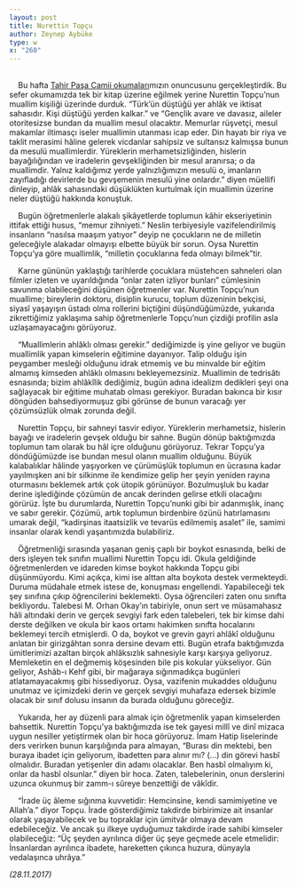 ```yaml
---
layout: post
title: Nurettin Topçu
author: Zeynep Aybüke
type: w
x: "260"
---
```

<br/>
&nbsp;&nbsp;&nbsp;&nbsp;Bu hafta <a href="https://tahirpasacamiiokumalari.wordpress.com/" target="_blank">Tahir Paşa Camii okumaları</a>mızın onuncusunu gerçekleştirdik. Bu sefer okumamızda tek bir kitap üzerine eğilmek yerine Nurettin Topçu’nun muallim kişiliği üzerinde durduk. “Türk’ün düştüğü yer ahlâk ve iktisat sahasıdır. Kişi düştüğü yerden kalkar.” ve “Gençlik avare ve davasız, aileler otoritesizse bundan da muallim mesul olacaktır. Memurlar rüşvetçi, mesul makamlar iltimasçı iseler muallimin utanması icap eder. Din hayatı bir riya ve taklit merasimi hâline gelerek vicdanlar sahipsiz ve sultansız kalmışsa bunun da mesulü muallimlerdir. Yüreklerin merhametsizliğinden, hislerin bayağılığından ve iradelerin gevşekliğinden bir mesul aranırsa; o da muallimdir. Yalnız kaldığımız yerde yalnızlığımızın mesulü o, imanların zayıfladığı devirlerde bu gevşemenin mesulü yine onlardır.” diyen müellifi dinleyip, ahlâk sahasındaki düşüklükten kurtulmak için muallimin üzerine neler düştüğü hakkında konuştuk.

&nbsp;&nbsp;&nbsp;&nbsp;Bugün öğretmenlerle alakalı şikâyetlerde toplumun kâhir ekseriyetinin ittifak ettiği husus, “memur zihniyeti.” Neslin terbiyesiyle vazifelendirilmiş insanların “nasılsa maaşım yatıyor” deyip ne çocukların ne de milletin geleceğiyle alakadar olmayışı elbette büyük bir sorun. Oysa Nurettin Topçu’ya göre muallimlik, “milletin çocuklarına feda olmayı bilmek”tir.

&nbsp;&nbsp;&nbsp;&nbsp;Karne gününün yaklaştığı tarihlerde çocuklara müstehcen sahneleri olan filmler izleten ve uyarıldığında “onlar zaten izliyor bunları” cümlesinin savunma olabileceğini düşünen öğretmenler var. Nurettin Topçu’nun muallime; bireylerin doktoru, disiplin kurucu, toplum düzeninin bekçisi, siyasî yaşayışın üstadı olma rollerini biçtiğini düşündüğümüzde, yukarıda zikrettiğimiz yaklaşıma sahip öğretmenlerle Topçu’nun çizdiği profilin asla uzlaşamayacağını görüyoruz.

&nbsp;&nbsp;&nbsp;&nbsp;“Muallimlerin ahlâklı olması gerekir.” dediğimizde iş yine geliyor ve bugün muallimlik yapan kimselerin eğitimine dayanıyor. Talip olduğu işin peygamber mesleği olduğunu idrak etmemiş ve bu minvalde bir eğitim almamış kimseden ahlâklı olmasını bekleyemezsiniz. Muallimin de tedrisâtı esnasında; bizim ahlâkîlik dediğimiz, bugün adına idealizm dedikleri şeyi ona sağlayacak bir eğitime muhatab olması gerekiyor. Buradan bakınca bir kısır döngüden bahsediyormuşuz gibi görünse de bunun varacağı yer çözümsüzlük olmak zorunda değil.

&nbsp;&nbsp;&nbsp;&nbsp;Nurettin Topçu, bir sahneyi tasvir ediyor. Yüreklerin merhametsiz, hislerin bayağı ve iradelerin gevşek olduğu bir sahne. Bugün dönüp baktığımızda toplumun tam olarak bu hâl içre olduğunu görüyoruz. Tekrar Topçu’ya döndüğümüzde ise bundan mesul olanın muallim olduğunu. Büyük kalabalıklar hâlinde yaşıyorken ve çürümüşlük toplumun en ücrasına kadar yayılmışken ani bir silkinme ile kendimize gelip her şeyin yeniden rayına oturmasını beklemek artık çok ütopik görünüyor. Bozulmuşluk bu kadar derine işlediğinde çözümün de ancak derinden gelirse etkili olacağını görürüz. İşte bu durumlarda, Nurettin Topçu’nunki gibi bir adanmışlık, inanç ve sabır gerekir. Çözümü, artık toplumun birdenbire özünü hatırlamasını umarak değil, “kadirşinas itaatsizlik ve tevarüs edilmemiş asalet” ile, samimi insanlar olarak kendi yaşantımızda bulabiliriz.

&nbsp;&nbsp;&nbsp;&nbsp;Öğretmenliği sırasında yaşanan geniş çaplı bir boykot esnasında, belki de ders işleyen tek sınıfın muallimi Nurettin Topçu idi. Okula geldiğinde öğretmenlerden ve idareden kimse boykot hakkında Topçu gibi düşünmüyordu. Kimi açıkça, kimi ise alttan alta boykota destek vermekteydi. Duruma müdahale etmek istese de, konuşması engellendi. Yapabileceği tek şey sınıfına çıkıp öğrencilerini beklemekti. Oysa öğrencileri zaten onu sınıfta bekliyordu. Talebesi M. Orhan Okay’ın tabiriyle, onun sert ve müsamahasız hâli altındaki derin ve gerçek sevgiyi fark eden talebeleri, tek bir kimse dahi derste değilken ve okula bir kaos ortamı hakimken sınıfta hocalarını beklemeyi tercih etmişlerdi. O da, boykot ve grevin gayri ahlâkî olduğunu anlatan bir girizgâhtan sonra dersine devam etti. Bugün etrafa baktığımızda ümitlerimizi azaltan birçok ahlâksızlık sahnesiyle karşı karşıya geliyoruz. Memleketin en el değmemiş köşesinden bile pis kokular yükseliyor. Gün geliyor, Ashâb-ı Kehf gibi, bir mağaraya sığınmadıkça bugünleri atlatamayacakmış gibi hissediyoruz. Oysa, vazifenin mukaddes olduğunu unutmaz ve içimizdeki derin ve gerçek sevgiyi muhafaza edersek bizimle olacak bir sınıf dolusu insanın da burada olduğunu göreceğiz.

&nbsp;&nbsp;&nbsp;&nbsp;Yukarıda, her ay düzenli para almak için öğretmenlik yapan kimselerden bahsettik. Nurettin Topçu’ya baktığımızda ise tek gayesi millî ve dinî mizaca uygun nesiller yetiştirmek olan bir hoca görüyoruz. İmam Hatip liselerinde ders verirken bunun karşılığında para almayan, “Burası din mektebi, ben buraya ibadet için geliyorum, ibadetten para alınır mı? (…) din görevi hasbî olmalıdır. Buradan yetişenler din adamı olacaklar. Ben hasbî olmalıyım ki, onlar da hasbî olsunlar.” diyen bir hoca. Zaten, talebelerinin, onun derslerini uzunca okunmuş bir zamm-ı sûreye benzettiği de vâkîdir.

&nbsp;&nbsp;&nbsp;&nbsp;“İrade üç âleme sığınma kuvvetidir: Hemcinsine, kendi samimiyetine ve Allah’a.” diyor Topçu. İrade gösterdiğimiz takdirde birbirimize ait insanlar olarak yaşayabilecek ve bu topraklar için ümitvâr olmaya devam edebileceğiz.  Ve ancak şu ilkeye uyduğumuz takdirde irade sahibi kimseler olabileceğiz: “Üç şeyden ayrılınca diğer üç şeye geçmede acele etmelidir: İnsanlardan ayrılınca ibadete, hareketten çıkınca huzura, dünyayla vedalaşınca uhrâya.”

_(28.11.2017)_

